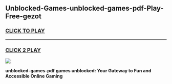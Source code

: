 
## Unblocked-Games-unblocked-games-pdf-Play-Free-gezot
<h3>
<a href="https://premium76.site?title=unblocked-games-pdf&ref=19M">CLICK TO PLAY</a></h3>
<hr>

<h3>
<a href="https://premium76.site?title=unblocked-games-pdf&ref=19M">CLICK 2 PLAY</a>
  
</h3>

<a href="https://premium76.site?title=unblocked-games-pdf&ref=19M"><img src="https://clearcache.store/games.png"></a>


**unblocked-games-pdf games unblocked: Your Gateway to Fun and Accessible Online Gaming**
